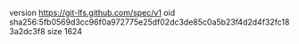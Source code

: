 version https://git-lfs.github.com/spec/v1
oid sha256:5fb0569d3cc96f0a972775e25df02dc3de85c0a5b23f4d2d4f32fc183a2dc3f8
size 1624
